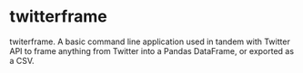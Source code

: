 # twitterframe
twiterframe. A basic command line application used in tandem with Twitter API to frame anything from Twitter into a Pandas DataFrame, or exported as a CSV.
